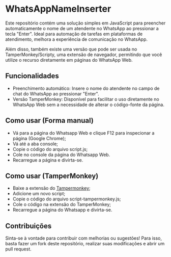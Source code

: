 # WhatsAppNameInserter
Este repositório contém uma solução simples em JavaScript para preencher automaticamente o nome de um atendente no WhatsApp ao pressionar a tecla "Enter". Ideal para automação de tarefas em plataformas de atendimento, melhora a experiência de comunicação no WhatsApp.

Além disso, também existe uma versão que pode ser usada no TamperMonkey/Scripty, uma extensão de navegador, permitindo que você utilize o recurso diretamente em páginas do WhatsApp Web.

## Funcionalidades
- Preenchimento automático: Insere o nome do atendente no campo de chat do WhatsApp ao pressionar "Enter".
- Versão TamperMonkey: Disponível para facilitar o uso diretamente no WhatsApp Web sem a necessidade de alterar o código-fonte da página.

## Como usar (Forma manual)
- Vá para a página do Whatsapp Web e clique F12 para inspecionar a página (Google Chrome);
- Vá até a aba console;
- Copie o código do arquivo script.js;
- Cole no console da página do Whatsapp Web.
- Recarregue a página e divirta-se.

## Como usar (TamperMonkey)
- Baixe a extensão do [Tampermonkey](https://chromewebstore.google.com/detail/dhdgffkkebhmkfjojejmpbldmpobfkfo);
- Adicione um novo script;
- Copie o código do arquivo script-tampermonkey.js;
- Cole o código na extensão do TamperMonkey;
- Recarregue a página do Whatsapp e divirta-se.

## Contribuições
Sinta-se à vontade para contribuir com melhorias ou sugestões! Para isso, basta fazer um fork deste repositório, realizar suas modificações e abrir um pull request.
